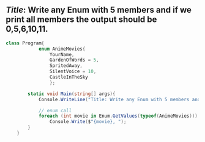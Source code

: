 ## *Title*: Write any Enum with 5 members and if we print all members the output should be 0,5,6,10,11.


```c#
class Program{
            enum AnimeMovies{ 
                YourName, 
                GardenOfWords = 5, 
                SpritedAway, 
                SilentVoice = 10, 
                CastleInTheSky 
                };

        static void Main(string[] args){
            Console.WriteLine("Title: Write any Enum with 5 members and if we print all members the output should be 0,5,6,10,11.");

            // enum call
            foreach (int movie in Enum.GetValues(typeof(AnimeMovies)))
                Console.Write($"{movie}, ");
        }
    }
```